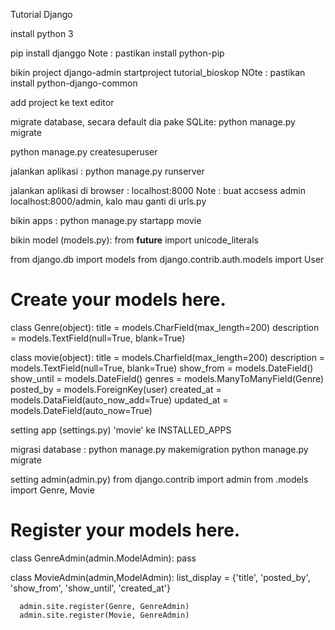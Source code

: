 Tutorial Django

install python 3

pip install djanggo
Note : pastikan install python-pip

bikin project
  django-admin startproject tutorial_bioskop
  NOte : pastikan install python-django-common

add project ke text editor

migrate database, secara default dia pake SQLite:
  python manage.py migrate

python manage.py createsuperuser

jalankan aplikasi :
  python manage.py runserver

jalankan aplikasi di browser :
  localhost:8000
  Note : buat accsess admin localhost:8000/admin, kalo mau ganti di urls.py

bikin apps :
  python manage.py startapp movie

bikin model (models.py):
from __future__ import unicode_literals

from django.db import models
from django.contrib.auth.models import User

# Create your models here.

class  Genre(object):
    title = models.CharField(max_length=200)
    description = models.TextField(null=True, blank=True)

class  movie(object):
    title = models.Charfield(max_length=200)
    description = models.TextField(null=True, blank=True)
    show_from = models.DateField()
    show_until = models.DateField()
    genres = models.ManyToManyField(Genre)
    posted_by = models.ForeignKey(user)
    created_at = models.DataField(auto_now_add=True)
    updated_at = models.DateField(auto_now=True)

setting app (settings.py)
  'movie' ke INSTALLED_APPS


migrasi database :
  python manage.py makemigration
  python manage.py migrate

setting admin(admin.py)
  from django.contrib import admin
  from .models import Genre, Movie

  # Register your models here.
  class  GenreAdmin(admin.ModelAdmin):
      pass

  class  MovieAdmin(admin,ModelAdmin):
      list_display = {'title', 'posted_by', 'show_from', 'show_until', 'created_at'}

      admin.site.register(Genre, GenreAdmin)
      admin.site.register(Movie, GenreAdmin)
